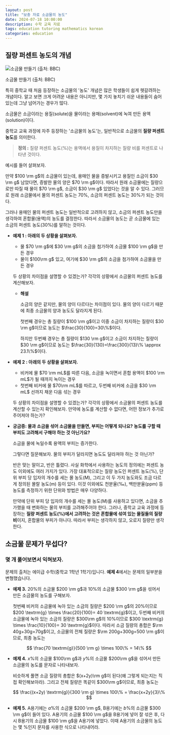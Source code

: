 ```yaml
---
layout: post
title: "보충 자료 소금물의 농도"
date: 2024-07-18 10:00:00
description: 수학 교육 자료
tags: education tutoring mathematics korean
categories: education
---
```



## 질량 퍼센트 농도의 개념

![소금물 만들기 (출처: BBC)](%EB%B3%B4%EC%B6%A9%20%EC%9E%90%EB%A3%8C%20%EC%86%8C%EA%B8%88%EB%AC%BC%EC%9D%98%20%EB%86%8D%EB%8F%84%208afc38377483482faa71a9b1f953c3fb/Untitled.png)

소금물 만들기 (출처: BBC)

특히 중학교 때 처음 등장하는 소금물의 '농도' 개념은 많은 학생들이 쉽게 헷갈려하는 개념이다.
알고 보면 크게 어려운 내용은 아니지만, 몇 가지 놓치기 쉬운 내용들이 숨어 있는데 그냥 넘어가는 경우가 많다.

소금물은 소금이라는 용질(solute)을 물이라는 용매(solvent)에 녹여 만든 용액(solution)이다.

중학교 교육 과정에 자주 등장하는 '소금물의 농도'는, 일반적으로 소금물의 **질량 퍼센트 농도**를 의미한다.

> **정의 :** 질량 퍼센트 농도($\%$)는 용액에서 용질이 차지하는 질량 비를 퍼센트로 나타낸 것이다.
> 

예시를 들어 살펴보자.

만약 $100 \rm g$의 소금물이 있는데,
용매인 물을 증발시키고 용질인 소금이 $30 \rm g$ 남았다면, 증발한 물의 양은 $70 \rm g$이다.
따라서 원래 소금물에는 질량으로만 따질 때 물이 $70 \rm g$, 소금이 $30 \rm g$ 있었다는 것을 알 수 있다.
그러므로 원래 소금물에서 물의 퍼센트 농도는 $70\%$, 소금의 퍼센트 농도는 $30\%$가 되는 것이다.

그러나 용매인 물의 퍼센트 농도는 일반적으로 고려하지 않고,
소금의 퍼센트 농도만을 생각하여 혼합물(용액)의 농도를 결정한다.
따라서 소금물의 농도는 곧 소금물에 있는 소금의 퍼센트 농도($30\%$)를 말하는 것이다.

- **예제 1 : 아래의 두 상황을 살펴보자.**
    - 물 $70 \rm g$에 $30 \rm g$의 소금을 첨가하여 소금물 $100 \rm g$을 만든 경우
    - 물이 $100\rm g$ 있고, 여기에 $30 \rm g$의 소금을 첨가하여 소금물을 만든 경우
    
    두 상황의 차이점을 설명할 수 있겠는가? 각각의 상황에서 소금물의 퍼센트 농도를 계산해보자.
    
    - **해설**
        
        소금의 양은 같지만, 물의 양이 다르다는 차이점이 있다.
        물의 양이 다르기 때문에 최종 소금물의 양과 농도도 달라지게 된다.
        
        첫번째 경우는 총 질량이 $100 \rm g$이고 이중 소금이 차지하는 질량이 $30 \rm g$이므로
        농도는 $\frac{30}{100}=30\%$이다.
        
        하지만 두번째 경우는 총 질량이 $130 \rm g$이고 소금이 차지하는 질량이 $30 \rm g$이므로
        농도는 $\frac{30}{130}=\frac{300}{13}\% \approx 23.1\%$이다.
        
- **예제 2 : 아래의 두 상황을 살펴보자.**
    - 비커에 물 $70 \rm mL$를 따른 다음, 소금을 녹이면서 혼합 용액이 $100 \rm mL$가 될 때까지 녹이는 경우
    - 첫번째 비커에 물 $70\rm mL$를 따르고, 두번째 비커에 소금을 $30 \rm mL$ 선까지 채운 다음 섞는 경우
    
    두 상황의 차이점을 설명할 수 있겠는가? 각각의 상황에서 소금물의 퍼센트 농도를 계산할 수 있는지 확인해보자.
    만약에 농도를 계산할 수 없다면, 어떤 정보가 추가로 주어져야 하는가?
    
- **궁금증: 물과 소금을 섞어 소금물을 만들면, 부피는 어떻게 되나요?
농도를 구할 때 부피도 고려해서 구해야 하는 것 아닌가요?**
    
    소금을 물에 녹일수록 용액의 부피는 증가한다.
    
    그렇다면 질문해보자. 물의 부피가 달라지면 농도도 달라져야 하는 것 아닌가?
    
    반은 맞는 말이고, 반은 틀렸다. 사실 화학에서 사용하는 농도의 정의에는 퍼센트 농도 이외에도 여러 가지가 있다. 가장 대표적으로는 질량 농도인 퍼센트 농도($\%$), 단위 부피 당 입자의 개수를 세는 몰 농도($\textrm{M}$), 그리고 이 두 가지 농도와도 조금 다르게 정의된 몰랄 농도($\textrm{m}$) 등이 있다. 이것 이외에도 천분율($‰$), 백만분율($\textrm{ppm}$) 등 농도를 측정하기 위한 단위와 방법은 매우 다양하다.
    
    만약에 단위 부피 당 입자의 개수를 세는 몰 농도($\textrm{M}$)를 사용하고 있다면, 소금을 추가했을 때 변화하는 물의 부피를 고려해주어야 한다. 그러나, 중학교 교육 과정에 등장하는 **질량 퍼센트 농도($\%$)에서 고려하는 것은 혼합물에 섞여 있는 물질들의 질량 비**이지, 혼합물의 부피가 아니다. 따라서 부피는 생각하지 않고, 오로지 질량만 생각한다.
    

## 소금물 문제가 무섭다?

### 몇 개 풀어보면서 익혀보자.

문제의 출처는 에이급 수학(중학교 1학년 1학기)입니다. **예제 4**에서는 문제의 일부분을 변형했습니다.

- **예제 3.** $20\%$의 소금물 $200 \rm g$과 $10\%$의 소금물 $300 \rm g$을 섞어서 만든 소금물의 농도를 구해보자.
    
    첫번째 비커의 소금물에 녹아 있는 소금의 질량은 $200 \rm g$의 $20\%$이므로 $200 \textrm{g} \times \frac{20}{100}= 40 \textrm{g}$이고, 
    두번째 비커의 소금물에 녹아 있는 소금의 질량은 $300\rm g$의 $10\%$이므로 $300 \textrm{g} \times \frac{10}{100}= 30 \textrm{g}$이다. 
    따라서 소금 질량의 총합은 $\rm 40g+30g=70g$이고, 소금물의 전체 질량은 $\rm 200g+300g=500 \rm g$이므로, 최종 농도는
    
    $$
    \frac{70 \textrm{g}}{500 \rm g} \times 100\% = 14\%
    $$
    
- **예제 4.** $x\%$의 소금물 $100\rm g$과 $y\%$의 소금물 $200\rm g$을 섞어서 만든 소금물의 농도를 문자로 나타내보자.
    
    비슷하게 풀면 소금 질량의 총합은 $(x+2y)\rm g$이 된다(왜 그렇게 되는지는 직접 확인해보아라).
    그리고 전체 질량은 똑같이 $300\rm g$이므로, 최종 농도는
    
    $$
    \frac{(x+2y) \textrm{g}}{300 \rm g} \times 100\% = \frac{x+2y}{3}\%
    $$
    
- **예제 5.** A용기에는 $a\%$의 소금물 $200 \rm g$, B용기에는 $b \%$의 소금물 $300 \rm g$이 들어 있다. A용기의 소금물 $100 \rm g$을 B용기에 넣어 잘 섞은 후, 다시 B용기의 소금물 $100 \rm g$을 A용기에 넣었다. 이때 A용기의 소금물의 농도는 몇 $\%$인지 문자를 사용한 식으로 나타내어라.